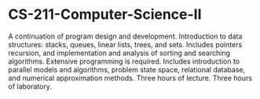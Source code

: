 # CS-211-Computer-Science-II
A continuation of program design and development. Introduction to data structures: stacks, queues, linear lists, trees, and sets. Includes pointers recursion, and implementation and analysis of sorting and searching algorithms. Extensive programming is required. Includes introduction to parallel models and algorithms, problem state space, relational database, and numerical approximation methods. Three hours of lecture. Three hours of laboratory.
